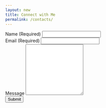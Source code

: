 ```yaml
---
layout: new
title: Connect with Me
permalink: /contacts/
---
```



<div class="text-center mb-4 lead">
   <a class="social-icon" href="mailto:{{ site.email }}"><i class="fas fa-envelope"></i></a>
   <a class="social-icon" href="https://linkedin.com/in/{{ site.linkedin_username }}"> <i class="fab fa-linkedin-in"></i></a>
   <a class="social-icon" href="https://github.com/{{ site.github_username }}"><i class="fab fa-github"></i></a>
   <a class="social-icon" href="https://twitter.com/{{ site.twitter_username }}"><i class="fab fa-twitter"></i></a>
   <a class="social-icon" href="https://instagram.com/{{ site.instagram_username }}"><i class="fab fa-instagram"></i></a>
</div>

<form id="contactForm" action="https://formspree.io/f/xwkagvap" method="POST">
   <div class="row">
      <div class="col">
         <label for="name">Name (Required)</label>
         <input class="form-control" name="name" id="name" type="text" required/>      
      </div>
      <div class="col">
         <label for="email">Email (Required)</label>
         <input class="form-control" name="email" id="email" type="email" required/>
      </div>
   </div>
   <!-- Message input -->
   <label for="message">Message</label>
   <textarea class="form-control" id="msg" name="message" style="height: 10rem;"></textarea>
   <!-- Form submit button -->
   <div class="d-grid">
      <button class="btn btn-primary btn-lg text-light" type="submit">Submit</button>
   </div>
</form>
